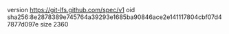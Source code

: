 version https://git-lfs.github.com/spec/v1
oid sha256:8e2878389e745764a39293e1685ba90846ace2e141117804cbf07d47877d097e
size 2360

